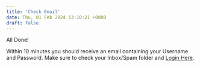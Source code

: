 ```yaml
---
title: 'Check Email'
date: Thu, 01 Feb 2024 13:10:21 +0000
draft: false
---
```


All Done!

Within 10 minutes you should receive an email containing your Username and Password. Make sure to check your Inbox/Spam folder and [Login Here](https://learn.houseconstructionguide.com/login).